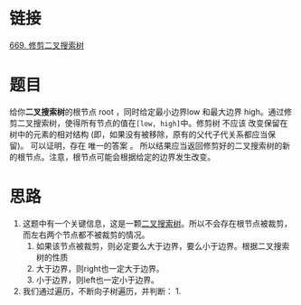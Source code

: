 # 链接
[669. 修剪二叉搜索树](https://leetcode.cn/problems/trim-a-binary-search-tree/)
# 题目
给你**二叉搜索树**的根节点 root ，同时给定最小边界low 和最大边界 high。通过修剪二叉搜索树，使得所有节点的值在`[low, high]`中。修剪树 不应该 改变保留在树中的元素的相对结构 (即，如果没有被移除，原有的父代子代关系都应当保留)。 可以证明，存在 唯一的答案 。
所以结果应当返回修剪好的二叉搜索树的新的根节点。注意，根节点可能会根据给定的边界发生改变。

# 思路
1. 这题中有一个关键信息，这是一颗[二叉搜索树](二叉树的分类.md#二叉搜索树)。所以不会存在根节点被裁剪，而左右两个节点都不被裁剪的情况。
	1. 如果该节点被裁剪，则必定要么大于边界，要么小于边界。根据二叉搜索树的性质
	2. 大于边界，则right也一定大于边界。
	3. 小于边界，则left也一定小于边界。
2. 我们通过遍历，不断向子树遍历，并判断：
	1. 